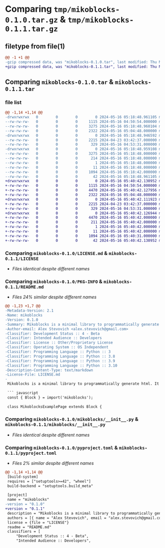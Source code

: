 # Comparing `tmp/mikoblocks-0.1.0.tar.gz` & `tmp/mikoblocks-0.1.1.tar.gz`

## filetype from file(1)

```diff
@@ -1 +1 @@
-gzip compressed data, was "mikoblocks-0.1.0.tar", last modified: Thu May 16 05:18:48 2024, max compression
+gzip compressed data, was "mikoblocks-0.1.1.tar", last modified: Thu May 16 05:40:42 2024, max compression
```

## Comparing `mikoblocks-0.1.0.tar` & `mikoblocks-0.1.1.tar`

### file list

```diff
@@ -1,14 +1,14 @@
-drwxrwxrwx   0        0        0        0 2024-05-16 05:18:48.961105 mikoblocks-0.1.0/
--rw-rw-rw-   0        0        0     1115 2024-05-16 04:50:54.000000 mikoblocks-0.1.0/LICENSE.md
--rw-rw-rw-   0        0        0     3275 2024-05-16 05:18:48.960104 mikoblocks-0.1.0/PKG-INFO
--rw-rw-rw-   0        0        0     2322 2024-05-16 05:04:48.000000 mikoblocks-0.1.0/README.md
-drwxrwxrwx   0        0        0        0 2024-05-16 05:18:48.946592 mikoblocks-0.1.0/mikoblocks/
--rw-rw-rw-   0        0        0     2215 2024-04-23 03:42:37.000000 mikoblocks-0.1.0/mikoblocks/__init__.py
--rw-rw-rw-   0        0        0      329 2024-05-16 04:53:31.000000 mikoblocks-0.1.0/mikoblocks/utils.py
-drwxrwxrwx   0        0        0        0 2024-05-16 05:18:48.959108 mikoblocks-0.1.0/mikoblocks.egg-info/
--rw-rw-rw-   0        0        0     3275 2024-05-16 05:18:48.000000 mikoblocks-0.1.0/mikoblocks.egg-info/PKG-INFO
--rw-rw-rw-   0        0        0      214 2024-05-16 05:18:48.000000 mikoblocks-0.1.0/mikoblocks.egg-info/SOURCES.txt
--rw-rw-rw-   0        0        0        1 2024-05-16 05:18:48.000000 mikoblocks-0.1.0/mikoblocks.egg-info/dependency_links.txt
--rw-rw-rw-   0        0        0       11 2024-05-16 05:18:48.000000 mikoblocks-0.1.0/mikoblocks.egg-info/top_level.txt
--rw-rw-rw-   0        0        0     1094 2024-05-16 05:18:42.000000 mikoblocks-0.1.0/pyproject.toml
--rw-rw-rw-   0        0        0       42 2024-05-16 05:18:48.961105 mikoblocks-0.1.0/setup.cfg
+drwxrwxrwx   0        0        0        0 2024-05-16 05:40:42.130952 mikoblocks-0.1.1/
+-rw-rw-rw-   0        0        0     1115 2024-05-16 04:50:54.000000 mikoblocks-0.1.1/LICENSE
+-rw-rw-rw-   0        0        0     4470 2024-05-16 05:40:42.127956 mikoblocks-0.1.1/PKG-INFO
+-rw-rw-rw-   0        0        0     2322 2024-05-16 05:04:48.000000 mikoblocks-0.1.1/README.md
+drwxrwxrwx   0        0        0        0 2024-05-16 05:40:42.111923 mikoblocks-0.1.1/mikoblocks/
+-rw-rw-rw-   0        0        0     2215 2024-04-23 03:42:37.000000 mikoblocks-0.1.1/mikoblocks/__init__.py
+-rw-rw-rw-   0        0        0      329 2024-05-16 04:53:31.000000 mikoblocks-0.1.1/mikoblocks/utils.py
+drwxrwxrwx   0        0        0        0 2024-05-16 05:40:42.126944 mikoblocks-0.1.1/mikoblocks.egg-info/
+-rw-rw-rw-   0        0        0     4470 2024-05-16 05:40:42.000000 mikoblocks-0.1.1/mikoblocks.egg-info/PKG-INFO
+-rw-rw-rw-   0        0        0      211 2024-05-16 05:40:42.000000 mikoblocks-0.1.1/mikoblocks.egg-info/SOURCES.txt
+-rw-rw-rw-   0        0        0        1 2024-05-16 05:40:42.000000 mikoblocks-0.1.1/mikoblocks.egg-info/dependency_links.txt
+-rw-rw-rw-   0        0        0       11 2024-05-16 05:40:42.000000 mikoblocks-0.1.1/mikoblocks.egg-info/top_level.txt
+-rw-rw-rw-   0        0        0     1094 2024-05-16 05:40:31.000000 mikoblocks-0.1.1/pyproject.toml
+-rw-rw-rw-   0        0        0       42 2024-05-16 05:40:42.130952 mikoblocks-0.1.1/setup.cfg
```

### Comparing `mikoblocks-0.1.0/LICENSE.md` & `mikoblocks-0.1.1/LICENSE`

 * *Files identical despite different names*

### Comparing `mikoblocks-0.1.0/PKG-INFO` & `mikoblocks-0.1.1/README.md`

 * *Files 24% similar despite different names*

```diff
@@ -1,23 +1,7 @@
-Metadata-Version: 2.1
-Name: mikoblocks
-Version: 0.1.0
-Summary: Mikoblocks is a minimal library to programmatically generate html. It is unopinionated and outputs pure html code. Do to a small simple syntax the programming is much easier and clearer to type compared to html. It allows assembling of component -blocks- which can nest further components within, allowing complex reusable pieces to be shared across pages and projects.
-Author-email: Alex Stevovich <alex.stevovich@gmail.com>
-Classifier: Development Status :: 4 - Beta
-Classifier: Intended Audience :: Developers
-Classifier: License :: Other/Proprietary License
-Classifier: Operating System :: OS Independent
-Classifier: Programming Language :: Python :: 3
-Classifier: Programming Language :: Python :: 3.8
-Classifier: Programming Language :: Python :: 3.9
-Classifier: Programming Language :: Python :: 3.10
-Description-Content-Type: text/markdown
-License-File: LICENSE.md
-
 Mikoblocks is a minimal library to programmatically generate html. It is unopinionated and outputs pure html code and due to a small simple syntax the programming is much easier and clearer to type compared to html. It allows assembling of component "blocks" which can nest further components within, allowing complex reusable pieces to be shared across pages and projects.
 
 ``` javascript
 const { Block } = import('mikoblocks');
 
 class MikoblocksExamplePage extends Block {
```

### Comparing `mikoblocks-0.1.0/mikoblocks/__init__.py` & `mikoblocks-0.1.1/mikoblocks/__init__.py`

 * *Files identical despite different names*

### Comparing `mikoblocks-0.1.0/pyproject.toml` & `mikoblocks-0.1.1/pyproject.toml`

 * *Files 2% similar despite different names*

```diff
@@ -1,14 +1,14 @@
 [build-system]
 requires = ["setuptools>=42", "wheel"]
 build-backend = "setuptools.build_meta"
 
 [project]
 name = "mikoblocks"
-version = "0.1.0"
+version = "0.1.1"
 description = "Mikoblocks is a minimal library to programmatically generate html. It is unopinionated and outputs pure html code. Do to a small simple syntax the programming is much easier and clearer to type compared to html. It allows assembling of component -blocks- which can nest further components within, allowing complex reusable pieces to be shared across pages and projects."
 authors = [{ name = "Alex Stevovich", email = "alex.stevovich@gmail.com" }]
 license = {file = "LICENSE"}
 readme = "README.md"
 classifiers = [
     "Development Status :: 4 - Beta",
     "Intended Audience :: Developers",
```

